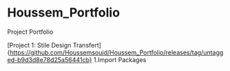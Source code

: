 # Houssem_Portfolio
Project Portfolio


[Project 1: Stile Design Transfert]{https://github.com/Houssemsouid/Houssem_Portfolio/releases/tag/untagged-b9d3d8e78d25a56441cb}
1.Import Packages
